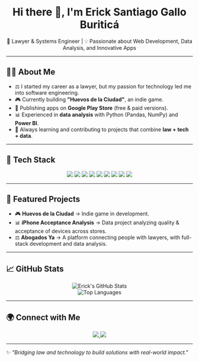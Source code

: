 <h1 align="center">Hi there 👋, I'm Erick Santiago Gallo Buriticá</h1>

<p align="center">
  🚀 Lawyer & Systems Engineer | 💡 Passionate about Web Development, Data Analysis, and Innovative Apps
</p>

---

## 🧑‍💻 About Me
- ⚖️ I started my career as a lawyer, but my passion for technology led me into software engineering.  
- 🎮 Currently building **"Huevos de la Ciudad"**, an indie game.  
- 📱 Publishing apps on **Google Play Store** (free & paid versions).  
- 📊 Experienced in **data analysis** with Python (Pandas, NumPy) and **Power BI**.  
- 🌱 Always learning and contributing to projects that combine **law + tech + data**.  

---

## 🔧 Tech Stack
<p align="center">
  <img src="https://img.shields.io/badge/Frontend-React-blue?style=for-the-badge&logo=react" />
  <img src="https://img.shields.io/badge/Frontend-Angular-DD0031?style=for-the-badge&logo=angular&logoColor=white" />
  <img src="https://img.shields.io/badge/Backend-Node.js-339933?style=for-the-badge&logo=node.js&logoColor=white" />
  <img src="https://img.shields.io/badge/Backend-NestJS-E0234E?style=for-the-badge&logo=nestjs&logoColor=white" />
  <img src="https://img.shields.io/badge/Python-3776AB?style=for-the-badge&logo=python&logoColor=white" />
  <img src="https://img.shields.io/badge/Database-PostgreSQL-336791?style=for-the-badge&logo=postgresql&logoColor=white" />
  <img src="https://img.shields.io/badge/Database-MySQL-4479A1?style=for-the-badge&logo=mysql&logoColor=white" />
  <img src="https://img.shields.io/badge/Database-MongoDB-47A248?style=for-the-badge&logo=mongodb&logoColor=white" />
  <img src="https://img.shields.io/badge/BI-Power%20BI-F2C811?style=for-the-badge&logo=power-bi&logoColor=black" />
</p>

---

## 📌 Featured Projects
- 🎮 **Huevos de la Ciudad** → Indie game in development.  
- 📊 **iPhone Acceptance Analysis** → Data project analyzing quality & acceptance of devices across stores.  
- ⚖️ **Abogados Ya** → A platform connecting people with lawyers, with full-stack development and data analysis.  

---

## 📈 GitHub Stats
<p align="center">
  <img src="https://github-readme-stats.vercel.app/api?username=Masterick32&show_icons=true&theme=radical" alt="Erick's GitHub Stats" />
  <br/>
  <img src="https://github-readme-stats.vercel.app/api/top-langs/?username=YOUR_USERNAME&layout=compact&theme=radical" alt="Top Languages" />
</p>

---

## 🌍 Connect with Me
<p align="center">
  <a href="https://www.linkedin.com/in/erick-santiago-gallo-buritic%C3%A1-3b1b41276/" target="_blank">
    <img src="https://img.shields.io/badge/LinkedIn-blue?style=for-the-badge&logo=linkedin&logoColor=white" />
  </a>
  <a href="mailto:erick5.2@hotmail.com">
    <img src="https://img.shields.io/badge/Email-D14836?style=for-the-badge&logo=gmail&logoColor=white" />
  </a>
</p>

---
✨ *"Bridging law and technology to build solutions with real-world impact."*


